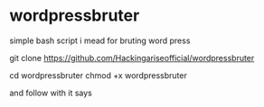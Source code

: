 # wordpressbruter
simple bash script i mead for bruting word press

 git clone https://github.com/Hackingariseofficial/wordpressbruter
 
 cd wordpressbruter
 chmod +x wordpressbruter
 
 and follow with it says
